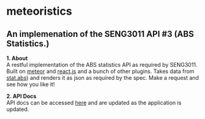 # meteoristics
## An implemenation of the SENG3011 API #3 (ABS Statistics.)
**1. About**  
A restful implementation of the ABS statistics API as required by SENG3011. Built on [meteor](https://www.meteor.com/) and [react.js](https://facebook.github.io/react/) and a bunch of other plugins. Takes data from [stat.abs](http://stat.data.abs.gov.au/#)) and renders it as json as required by the spec.
Make a request and see how you like it! 

**2. API Docs**   
API docs can be accessed [here](http://meteoristics.com/api/documentation?ver=v1) and are updated as the application is updated.




